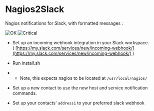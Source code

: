 # Nagios2Slack

Nagios notifications for Slack, with formatted messages :

![OK](http://env.baarnes.com/nagios2slack/ok.png?git)
![Critical](http://env.baarnes.com/nagios2slack/critical.png?git)

* Set up an incoming webhook integration in your Slack workspace.</br>
( [https://my.slack.com/services/new/incoming-webhook/](https://my.slack.com/services/new/incoming-webhook/) )

* Run install.sh

* * Note, this expects nagios to be located at `/usr/local/nagios/`

* Set up a new contact to use the new host and service notification commands.

* Set up your contacts' `address1` to your preferred slack webhook
